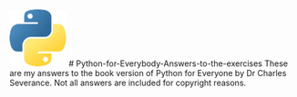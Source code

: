 <img src="images/python_readme_image.jpg" width="100">
# Python-for-Everybody-Answers-to-the-exercises
These are my answers to the book version of Python for Everyone by Dr Charles Severance. 
Not all answers are included for copyright reasons.

<!-- Python image credit: Commons:Deletion_requests/File:Python_logo.svg, https://www.python.org/psf/trademarks/. https://www.python.org/psf/trademarks-faq/ -->
